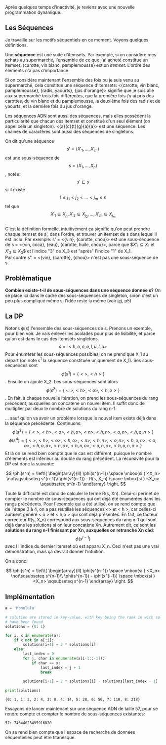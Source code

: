 
Après quelques temps d'inactivité, je reviens avec une nouvelle programmation dynamique.

## Les Séquences
Je travaille sur les motifs séquentiels en ce moment. Voyons quelques définitions.

Une **séquence** est une suite d'itemsets. Par exemple, si on considère mes achats au supermarché, l'ensemble de ce que j'ai acheté constitue un itemset: {carotte, vin blanc, pamplemousse} est un *itemset*. L'ordre des éléments n'a pas d'importance.

Si on considère maintenant l'ensemble des fois ou je suis venu au supermarché, cela constitue une séquence d'itemsets: <{carotte, vin blanc, pamplemousse}, {radis, yaourts}, {jus d'orange}> signifie que je suis allé aux supermarché trois fois différentes, que la première fois j'y ai pris des carottes, du vin blanc et du pamplemousse, la deuxième fois des radis et de yaourts, et la dernière fois du jus d'orange.

Les séquences ADN sont aussi des séquences, mais elles possèdent la particularité que chacun des itemset et constitué d'un seul élément (on appel cela un singleton). <{a}{c}{t}{g}{a}{a}> est une séquence. Les chaines de caractères sont aussi des séquences de singletons.

On dit qu'une séquence $$ s' = \langle X'_{1}, ..., X'_{m}\rangle $$ est une sous-séquence de $$s = \langle X_{1}, ..., X_{n}\rangle $$, notée: $$s'\sqsubseteq s$$ si il existe $$ 1 \leq j_{1} < j_{2} < ... < j_{m} \leq n $$ tel que $$X'_{1} \subseteq X_{j_{1}}, X'_{2} \subseteq X_{j_{2}}, ..., X'_{m} \subseteq X_{j_{m}}$$.   
C'est la définition formelle, intuitivement ça signifie qu'on peut prendre chaque itemset de s', dans l'ordre, et trouver un itemset de s dans lequel il est inclu. Par exemple:
s' = <{vin}, {carotte, chou}> est une sous-séquence de s = <{vin, coca}, {eau}, {carotte, huile, chou}>, parce que $$X'_1 \subseteq X_1$ et $X'_2 \subseteq X_3$$ et l'indice "3" de X_3 est "après" l'indice "1" de X_1.   
Par contre s'' = <{vin}, {carotte}, {chou}> n'est pas une sous-séquence de s.

## Problèmatique
**Combien existe-t-il de sous-séquences dans une séquence donnée s?**
On se place ici dans le cadre des sous-séquences de singleton, sinon c'est un peu plus compliqué même si l'idée reste la même (voir [ici](https://hal.inria.fr/hal-00740231v1/document), p5)

## La DP
Notons $\phi(s)$ l'ensemble des sous-séquences de s. Prenons un exemple, pour bien voir. Je vais enlever les acolades pour plus de lisibilité, et parce qu'on est dans le cas des itemsets singletons.
$$s = <h,o,n,o,l,u,l,u>$$ 
Pour énumérer les sous-séquences possibles, on ne prend que X_1 au départ (on note s<sup>1</sup> la séquence constituée uniquement de X_1). Ses sous-séquences sont $$\phi(s^1) = \{<>, <h>\}$$. Ensuite on ajoute X_2. Les sous-séquences sont alors $$\phi(s^2) = \{ <>, <h>, <o>, <h,o>\}$$. En fait, à chaque nouvelle itération, on prend les sous-séquences du rang précédent, auxquelles on concatène un nouvel item. Il suffit donc de multiplier par deux le nombre de solutions du rang n-1.

... sauf qu'on va avoir un problème lorsque le nouvel item existe déjà dans la séquence précédente. Continuons:
$$\phi(s^3) = \{ <>, <h>, <o>, <h,o>, <n>, <h,n>, <o,n>, <h,o,n> \}$$
$$\phi(s^4) = \{ <>, <h>, <o>, <h,o>, <n>, <h,n>, <o,n>, <h,o,n>, <o,o>, <h,o,o>, <n, o>, <h,n,o>, <o,n,o>, <h,o,n,o>\}$$
Et là on se rend bien compte que le cas est différent, puisque le nombre d'éléments est inférieur au double du rang précédent. 
La récursivité pour la DP est donc la suivante:

$$
\phi(s^n) = \left\{
    \begin{array}{ll}
        \phi(s^{n-1}) \space \mbox{si } <X_n> \not\sqsubseteq s^{n-1}\\
        \phi(s^{n-1}) - R(s, X_n) \space \mbox{si } <X_n> \sqsubseteq s^{n-1}
    \end{array}
\right.
$$

Toute la difficulté est donc de calculer le terme R(s, Xn). Celui-ci permet de compter le nombre de sous-séquences qui ont déjà été énumérées dans les rangs précédents. Pour l'exemple qui a été utilisé, on se rend compte que de l'étape 3 à 4, on a pas réutilisé les séquences <> et < h >, car celles-ci auraient généré < o > et < h,o > qui sont déjà présentes. En fait, ce facteur correcteur R(s, X_n) correspond aux sous-séquences du rang n-1 qui sont déjà dans les solutions si on leur concatène Xn. Autrement dit, ce sont les **solutions du rang n-1 finissant par Xn, auxquelles on retranche Xn càd**: $$\phi(x^{l-1})$$ avec l l'indice du dernier itemset où est apparu X_n. Ceci n'est pas une vrai démonstration, mais ça devrait donner l'intuition. 

On a donc: 

$$
\phi(s^n) = \left\{
    \begin{array}{ll}
        \phi(s^{n-1}) \space \mbox{si } <X_n> \not\sqsubseteq s^{n-1}\\
        \phi(s^{n-1}) - \phi(x^{l-1}) \space \mbox{si } <X_n> \sqsubseteq s^{n-1}
    \end{array}
\right.
$$

## Implémentation

``` python
a = 'honolulu'
     
# solution are stored in key-value, with key being the rank in wich solutions
# have been found 
solutions = {0: 1}

for i, x in enumerate(a):
    if x not in a[:i]:
        solutions[i+1] = 2 * solutions[i]
    else:
        last_index = 0
        for j, char in enumerate(a[i-1::-1]):
            if char == x:
                last_index = j + 1
                break
 
        solutions[i+1] = 2 * solutions[i] - solutions[last_index - 1]    
         
print(solutions)
```

```
{0: 1, 1: 2, 2: 4, 3: 8, 4: 14, 5: 28, 6: 56, 7: 110, 8: 218}
```

Essayons de lancer maintenant sur une séquence ADN de taille 57, pour se rendre compte et compter le nombre de sous-séquences existantes:

```
57: 74344023495916820
```
On se rend bien compte que l'espace de recherche de données séquentielles peut être titanesque. 
